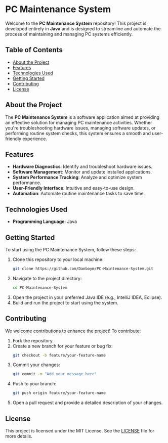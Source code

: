 # PC Maintenance System

Welcome to the **PC Maintenance System** repository! This project is developed entirely in **Java** and is designed to streamline and automate the process of maintaining and managing PC systems efficiently.

## Table of Contents

- [About the Project](#about-the-project)
- [Features](#features)
- [Technologies Used](#technologies-used)
- [Getting Started](#getting-started)
- [Contributing](#contributing)
- [License](#license)

## About the Project

The **PC Maintenance System** is a software application aimed at providing an effective solution for managing PC maintenance activities. Whether you're troubleshooting hardware issues, managing software updates, or performing routine system checks, this system ensures a smooth and user-friendly experience.

## Features

- **Hardware Diagnostics**: Identify and troubleshoot hardware issues.
- **Software Management**: Monitor and update installed applications.
- **System Performance Tracking**: Analyze and optimize system performance.
- **User-Friendly Interface**: Intuitive and easy-to-use design.
- **Automation**: Automate routine maintenance tasks to save time.

## Technologies Used

- **Programming Language**: Java

## Getting Started

To start using the PC Maintenance System, follow these steps:

1. Clone this repository to your local machine:
   ```bash
   git clone https://github.com/Danboym/PC-Maintenance-System.git
   ```
2. Navigate to the project directory:
   ```bash
   cd PC-Maintenance-System
   ```
3. Open the project in your preferred Java IDE (e.g., IntelliJ IDEA, Eclipse).
4. Build and run the project to start using the system.

## Contributing

We welcome contributions to enhance the project! To contribute:

1. Fork the repository.
2. Create a new branch for your feature or bug fix:
   ```bash
   git checkout -b feature/your-feature-name
   ```
3. Commit your changes:
   ```bash
   git commit -m "Add your message here"
   ```
4. Push to your branch:
   ```bash
   git push origin feature/your-feature-name
   ```
5. Open a pull request and provide a detailed description of your changes.

## License

This project is licensed under the MIT License. See the [LICENSE](LICENSE) file for more details.
